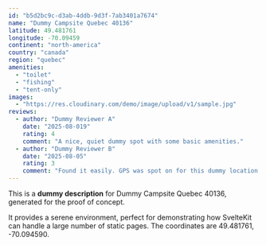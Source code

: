 ```yaml
---
id: "b5d2bc9c-d3ab-4ddb-9d3f-7ab3401a7674"
name: "Dummy Campsite Quebec 40136"
latitude: 49.481761
longitude: -70.09459
continent: "north-america"
country: "canada"
region: "quebec"
amenities:
  - "toilet"
  - "fishing"
  - "tent-only"
images:
  - "https://res.cloudinary.com/demo/image/upload/v1/sample.jpg"
reviews:
  - author: "Dummy Reviewer A"
    date: "2025-08-019"
    rating: 4
    comment: "A nice, quiet dummy spot with some basic amenities."
  - author: "Dummy Reviewer B"
    date: "2025-08-05"
    rating: 3
    comment: "Found it easily. GPS was spot on for this dummy location."
---
```


This is a **dummy description** for Dummy Campsite Quebec 40136, generated for the proof of concept.

It provides a serene environment, perfect for demonstrating how SvelteKit can handle a large number of static pages. The coordinates are 49.481761, -70.094590.
